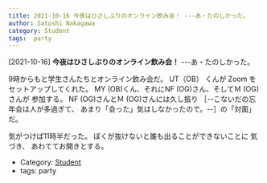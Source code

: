 ```yaml
---
title: 2021-10-16 今夜はひさしぶりのオンライン飲み会！ ---あ・たのしかった。
author: Satoshi Nakagawa
category: Student
tags:  party
---
```


[2021-10-16] **今夜はひさしぶりのオンライン飲み会！**  ---あ・たのしかった。

 9時からもと学生さんたちとオンライン飲み会だ。
UT（OB） くんが Zoom をセットアップしてくれた。
MY (OB)くん、それにNF (OG)さん、そしてＭ (OG)さんが
参加する。
NF (OG)さんとＭ (OG)さんには久し振り
［--こないだの忘年会は人が多過ぎて、
あまり「会った」気はしなかったので。--］の「対面」だ。

 気がつけば11時半だった。
ぼくが抜けないと誰も出ることができないことに
気づき、
あわててお開きとする。

- Category: [Student](https://merapano.github.io/categories.html#Student)
- tags:  party
